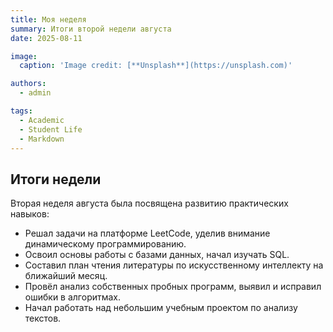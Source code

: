 ```yaml
---
title: Моя неделя
summary: Итоги второй недели августа
date: 2025-08-11

image:
  caption: 'Image credit: [**Unsplash**](https://unsplash.com)'

authors:
  - admin

tags:
  - Academic
  - Student Life
  - Markdown
---
```


## Итоги недели  

Вторая неделя августа была посвящена развитию практических навыков:  

- Решал задачи на платформе LeetCode, уделив внимание динамическому программированию.  
- Освоил основы работы с базами данных, начал изучать SQL.  
- Составил план чтения литературы по искусственному интеллекту на ближайший месяц.  
- Провёл анализ собственных пробных программ, выявил и исправил ошибки в алгоритмах.  
- Начал работать над небольшим учебным проектом по анализу текстов.  


